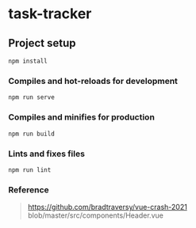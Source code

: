 # task-tracker

## Project setup
```
npm install
```

### Compiles and hot-reloads for development
```
npm run serve
```

### Compiles and minifies for production
```
npm run build
```

### Lints and fixes files
```
npm run lint
```

### Reference
> https://github.com/bradtraversy/vue-crash-2021 blob/master/src/components/Header.vue
